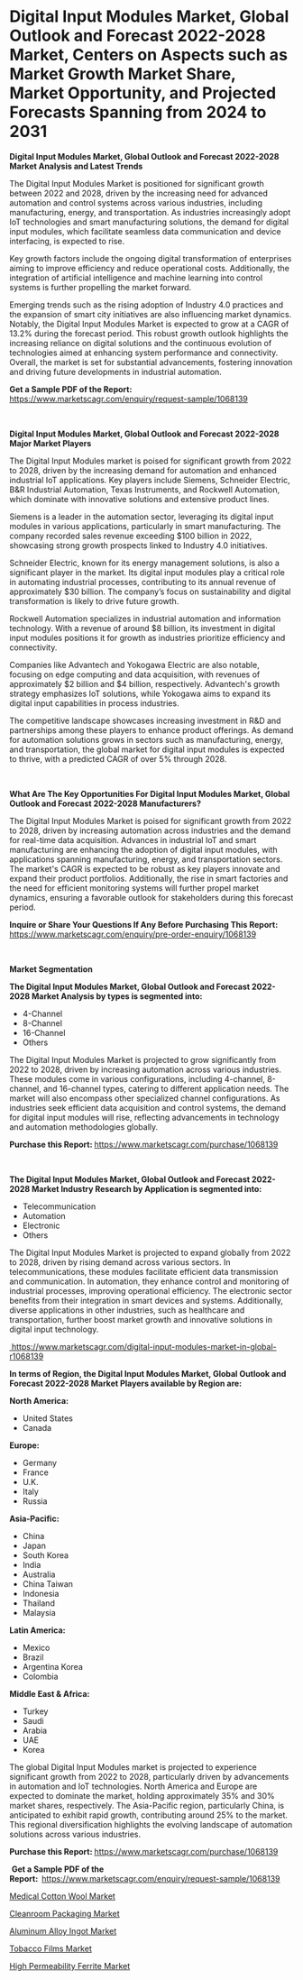 <p><h1>Digital Input Modules Market, Global Outlook and Forecast 2022-2028 Market, Centers on Aspects such as Market Growth Market Share, Market Opportunity, and Projected Forecasts Spanning from 2024 to 2031</h1></p><p><strong>Digital Input Modules Market, Global Outlook and Forecast 2022-2028 Market Analysis and Latest Trends</strong></p>
<p><p>The Digital Input Modules Market is positioned for significant growth between 2022 and 2028, driven by the increasing need for advanced automation and control systems across various industries, including manufacturing, energy, and transportation. As industries increasingly adopt IoT technologies and smart manufacturing solutions, the demand for digital input modules, which facilitate seamless data communication and device interfacing, is expected to rise. </p><p>Key growth factors include the ongoing digital transformation of enterprises aiming to improve efficiency and reduce operational costs. Additionally, the integration of artificial intelligence and machine learning into control systems is further propelling the market forward. </p><p>Emerging trends such as the rising adoption of Industry 4.0 practices and the expansion of smart city initiatives are also influencing market dynamics. Notably, the Digital Input Modules Market is expected to grow at a CAGR of 13.2% during the forecast period. This robust growth outlook highlights the increasing reliance on digital solutions and the continuous evolution of technologies aimed at enhancing system performance and connectivity. Overall, the market is set for substantial advancements, fostering innovation and driving future developments in industrial automation.</p></p>
<p><strong>Get a Sample PDF of the Report:&nbsp;</strong> <a href="https://www.marketscagr.com/enquiry/request-sample/1068139">https://www.marketscagr.com/enquiry/request-sample/1068139</a></p>
<p>&nbsp;</p>
<p><strong>Digital Input Modules Market, Global Outlook and Forecast 2022-2028 Major Market Players</strong></p>
<p><p>The Digital Input Modules market is poised for significant growth from 2022 to 2028, driven by the increasing demand for automation and enhanced industrial IoT applications. Key players include Siemens, Schneider Electric, B&R Industrial Automation, Texas Instruments, and Rockwell Automation, which dominate with innovative solutions and extensive product lines.</p><p>Siemens is a leader in the automation sector, leveraging its digital input modules in various applications, particularly in smart manufacturing. The company recorded sales revenue exceeding $100 billion in 2022, showcasing strong growth prospects linked to Industry 4.0 initiatives.</p><p>Schneider Electric, known for its energy management solutions, is also a significant player in the market. Its digital input modules play a critical role in automating industrial processes, contributing to its annual revenue of approximately $30 billion. The company’s focus on sustainability and digital transformation is likely to drive future growth.</p><p>Rockwell Automation specializes in industrial automation and information technology. With a revenue of around $8 billion, its investment in digital input modules positions it for growth as industries prioritize efficiency and connectivity.</p><p>Companies like Advantech and Yokogawa Electric are also notable, focusing on edge computing and data acquisition, with revenues of approximately $2 billion and $4 billion, respectively. Advantech's growth strategy emphasizes IoT solutions, while Yokogawa aims to expand its digital input capabilities in process industries.</p><p>The competitive landscape showcases increasing investment in R&D and partnerships among these players to enhance product offerings. As demand for automation solutions grows in sectors such as manufacturing, energy, and transportation, the global market for digital input modules is expected to thrive, with a predicted CAGR of over 5% through 2028.</p></p>
<p>&nbsp;</p>
<p><strong>What Are The Key Opportunities For Digital Input Modules Market, Global Outlook and Forecast 2022-2028 Manufacturers?</strong></p>
<p><p>The Digital Input Modules Market is poised for significant growth from 2022 to 2028, driven by increasing automation across industries and the demand for real-time data acquisition. Advances in industrial IoT and smart manufacturing are enhancing the adoption of digital input modules, with applications spanning manufacturing, energy, and transportation sectors. The market's CAGR is expected to be robust as key players innovate and expand their product portfolios. Additionally, the rise in smart factories and the need for efficient monitoring systems will further propel market dynamics, ensuring a favorable outlook for stakeholders during this forecast period.</p></p>
<p><strong>Inquire or Share Your Questions If Any Before Purchasing This Report:</strong> <a href="https://www.marketscagr.com/enquiry/pre-order-enquiry/1068139">https://www.marketscagr.com/enquiry/pre-order-enquiry/1068139</a></p>
<p>&nbsp;</p>
<p><strong>Market Segmentation</strong></p>
<p><strong>The Digital Input Modules Market, Global Outlook and Forecast 2022-2028 Market Analysis by types is segmented into:</strong></p>
<p><ul><li>4-Channel</li><li>8-Channel</li><li>16-Channel</li><li>Others</li></ul></p>
<p><p>The Digital Input Modules Market is projected to grow significantly from 2022 to 2028, driven by increasing automation across various industries. These modules come in various configurations, including 4-channel, 8-channel, and 16-channel types, catering to different application needs. The market will also encompass other specialized channel configurations. As industries seek efficient data acquisition and control systems, the demand for digital input modules will rise, reflecting advancements in technology and automation methodologies globally.</p></p>
<p><strong>Purchase this Report:&nbsp;</strong><a href="https://www.marketscagr.com/purchase/1068139">https://www.marketscagr.com/purchase/1068139</a></p>
<p>&nbsp;</p>
<p><strong>The Digital Input Modules Market, Global Outlook and Forecast 2022-2028 Market Industry Research by Application is segmented into:</strong></p>
<p><ul><li>Telecommunication</li><li>Automation</li><li>Electronic</li><li>Others</li></ul></p>
<p><p>The Digital Input Modules Market is projected to expand globally from 2022 to 2028, driven by rising demand across various sectors. In telecommunications, these modules facilitate efficient data transmission and communication. In automation, they enhance control and monitoring of industrial processes, improving operational efficiency. The electronic sector benefits from their integration in smart devices and systems. Additionally, diverse applications in other industries, such as healthcare and transportation, further boost market growth and innovative solutions in digital input technology.</p></p>
<p><a href="https://www.marketscagr.com/digital-input-modules-market-in-global-r1068139">&nbsp;https://www.marketscagr.com/digital-input-modules-market-in-global-r1068139</a></p>
<p><strong>In terms of Region, the Digital Input Modules Market, Global Outlook and Forecast 2022-2028 Market Players available by Region are:</strong></p>
<p>
    <p> <strong> North America: </strong>
        <ul>
            <li>United States</li>
            <li>Canada</li>
        </ul>
        </p> 
    <p> <strong> Europe: </strong>
        <ul>
            <li>Germany</li>
            <li>France</li>
            <li>U.K.</li>
            <li>Italy</li>
            <li>Russia</li>
        </ul>
        </p> 
    <p> <strong> Asia-Pacific: </strong>
        <ul>
            <li>China</li>
            <li>Japan</li>
            <li>South Korea</li>
            <li>India</li>
            <li>Australia</li>
            <li>China Taiwan</li>
            <li>Indonesia</li>
            <li>Thailand</li>
            <li>Malaysia</li>
        </ul>
        </p> 
    <p> <strong> Latin America: </strong>
        <ul>
            <li>Mexico</li>
            <li>Brazil</li>
            <li>Argentina Korea</li>
            <li>Colombia</li>
        </ul>
        </p> 
    <p> <strong> Middle East & Africa: </strong>
        <ul>
            <li>Turkey</li>
            <li>Saudi</li>
            <li>Arabia</li>
            <li>UAE</li>
            <li>Korea</li>
        </ul>
    </p>
    </p>
<p><p>The global Digital Input Modules market is projected to experience significant growth from 2022 to 2028, particularly driven by advancements in automation and IoT technologies. North America and Europe are expected to dominate the market, holding approximately 35% and 30% market shares, respectively. The Asia-Pacific region, particularly China, is anticipated to exhibit rapid growth, contributing around 25% to the market. This regional diversification highlights the evolving landscape of automation solutions across various industries.</p></p>
<p><strong>Purchase this Report: </strong><a href="https://www.marketscagr.com/purchase/1068139">https://www.marketscagr.com/purchase/1068139</a></p>
<p>&nbsp;<strong>Get a Sample PDF of the Report:&nbsp;&nbsp;</strong><a href="https://www.marketscagr.com/enquiry/request-sample/1068139">https://www.marketscagr.com/enquiry/request-sample/1068139</a></p>
<p><strong></strong></p>
<p><p><a href="https://www.linkedin.com/pulse/emerging-trends-medical-cotton-wool-market-global-outlook-future-m2qcc?trackingId=L7KgbuTlTVa00%2B5UIejWPQ%3D%3D">Medical Cotton Wool Market</a></p><p><a href="https://issuu.com/reportprime-2/docs/cleanroom-packaging-market-size-203_263a10d51d2e03">Cleanroom Packaging Market</a></p><p><a href="https://issuu.com/reportprime-2/docs/aluminum-alloy-ingot-market-size-20_93b3896a5f285c">Aluminum Alloy Ingot Market</a></p><p><a href="https://www.linkedin.com/pulse/analyzing-key-drivers-tobacco-films-market-trends-future-outlook-glyfc?trackingId=NPHJvF%2F3QAOE1RR9fHzcZw%3D%3D">Tobacco Films Market</a></p><p><a href="https://medium.com/@dereodrews76856/this-high-permeability-ferrite-market-research-report-evaluates-the-key-market-trends-drivers-0647e9de820f">High Permeability Ferrite Market</a></p></p>